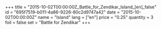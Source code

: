 +++
title = "2015-10-02T00:00:00Z_Battle_for_Zendikar_Island_[en]_false"
id = "695f7519-b011-4a86-9226-80c2d9747a42"
date = "2015-10-02T00:00:00Z"
name = "Island"
lang = ["en"]
price = "0.25"
quantity = 3
foil = false
set = "Battle for Zendikar"
+++
